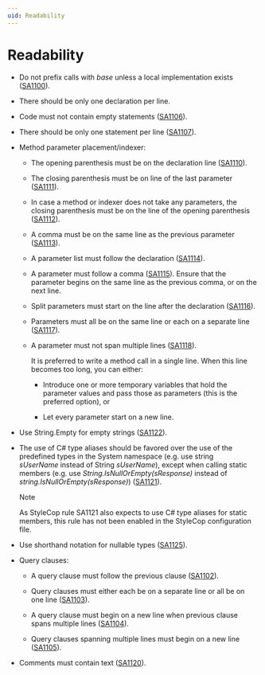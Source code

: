 ```yaml
---
uid: Readability
---
```


# Readability

- Do not prefix calls with *base* unless a local implementation exists ([SA1100](https://github.com/Visual-Stylecop/Visual-StyleCop/wiki/SA1100)).

- There should be only one declaration per line.

- Code must not contain empty statements ([SA1106](https://github.com/Visual-Stylecop/Visual-StyleCop/wiki/SA1106)).

- There should be only one statement per line ([SA1107](https://github.com/Visual-Stylecop/Visual-StyleCop/wiki/SA1107)).

- Method parameter placement/indexer:

    - The opening parenthesis must be on the declaration line ([SA1110](https://github.com/Visual-Stylecop/Visual-StyleCop/wiki/SA1110)).

    - The closing parenthesis must be on line of the last parameter ([SA1111](https://github.com/Visual-Stylecop/Visual-StyleCop/wiki/SA1111)).

    - In case a method or indexer does not take any parameters, the closing parenthesis must be on the line of the opening parenthesis ([SA1112](https://github.com/Visual-Stylecop/Visual-StyleCop/wiki/SA1112)).

    - A comma must be on the same line as the previous parameter ([SA1113](https://github.com/Visual-Stylecop/Visual-StyleCop/wiki/SA1113)).

    - A parameter list must follow the declaration ([SA1114](https://github.com/Visual-Stylecop/Visual-StyleCop/wiki/SA1114)).

    - A parameter must follow a comma ([SA1115](https://github.com/Visual-Stylecop/Visual-StyleCop/wiki/SA1115)). Ensure that the parameter begins on the same line as the previous comma, or on the next line.

    - Split parameters must start on the line after the declaration ([SA1116](https://github.com/Visual-Stylecop/Visual-StyleCop/wiki/SA1116)).

    - Parameters must all be on the same line or each on a separate line ([SA1117](https://github.com/Visual-Stylecop/Visual-StyleCop/wiki/SA1117)).

    - A parameter must not span multiple lines ([SA1118](https://github.com/Visual-Stylecop/Visual-StyleCop/wiki/SA1118)).

        It is preferred to write a method call in a single line. When this line becomes too long, you can either:

        - Introduce one or more temporary variables that hold the parameter values and pass those as parameters (this is the preferred option), or

        - Let every parameter start on a new line.

- Use String.Empty for empty strings ([SA1122](https://github.com/Visual-Stylecop/Visual-StyleCop/wiki/SA1122)).

- The use of C# type aliases should be favored over the use of the predefined types in the System namespace (e.g. use string *sUserName* instead of String *sUserName*), except when calling static members (e.g. use *String.IsNullOrEmpty(sResponse)* instead of *string.IsNullOrEmpty(sResponse)*) ([SA1121](https://github.com/Visual-Stylecop/Visual-StyleCop/wiki/SA1121)).

    > [!NOTE]
    > As StyleCop rule SA1121 also expects to use C# type aliases for static members, this rule has not been enabled in the StyleCop configuration file.

- Use shorthand notation for nullable types ([SA1125](https://github.com/Visual-Stylecop/Visual-StyleCop/wiki/SA1125)).

- Query clauses:

    - A query clause must follow the previous clause ([SA1102](https://github.com/Visual-Stylecop/Visual-StyleCop/wiki/SA1102)).

    - Query clauses must either each be on a separate line or all be on one line ([SA1103](https://github.com/Visual-Stylecop/Visual-StyleCop/wiki/SA1103)).

    - A query clause must begin on a new line when previous clause spans multiple lines ([SA1104](https://github.com/Visual-Stylecop/Visual-StyleCop/wiki/SA1104)).

    - Query clauses spanning multiple lines must begin on a new line ([SA1105](https://github.com/Visual-Stylecop/Visual-StyleCop/wiki/SA1105)).

- Comments must contain text ([SA1120](https://github.com/Visual-Stylecop/Visual-StyleCop/wiki/SA1120)).
